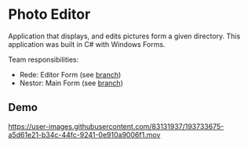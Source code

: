 # Photo Editor
Application that displays, and edits pictures form a given directory. This application was built in C# with Windows Forms.

Team responsibilities:
- Rede: Editor Form (see [branch](https://github.com/nestoralfaro/photo-editor/tree/ExperimentalBranch1))
- Nestor: Main Form (see [branch](https://github.com/nestoralfaro/photo-editor/tree/main-form-nestor))

## Demo
https://user-images.githubusercontent.com/83131937/193733675-a5d61e21-b34c-44fc-9241-0e910a9006f1.mov
